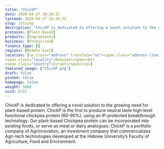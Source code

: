 ```yaml
---
title: "ChickP"
date: 2020-04-27 10:39:31
lastmod: 2020-04-27 10:39:31
slug: /chickp
description: "ChickP is dedicated to offering a novel solution to the growing need for plant-based protein. ChickP is the first to produce neutral taste high level functional chickpea protein (60-90%), using an IP-protected breakthrough technology. Our plant-based Chickpea protein can be incorporated into existing foods, or serve as meat or dairy analogues. ChickP is a portfolio company of Agrinnovation, an investment company that commercializes Agri-tech technologies developed at the Hebrew University’s Faculty of Agriculture, Food and Environment."
proteins: [Plant-Based]
products: [Ingredients]
business: [Production]
finance_type: []
regions: [Middle East]
location: [<p class="address" translate="no"><span class="address-line1">Bnei Moshe Street</span><br>
<span class="locality">Rehovot</span><br>
<span class="country">Israel</span></p>]
featured_image: ["ChickP.png"]
draft: false
pinned: false
homepage: false
weight: 5000
uuid: 6737
---
```

<p>ChickP is dedicated to offering a novel solution to the growing need for plant-based protein. ChickP is the first to produce neutral taste high level functional chickpea protein (60-90%), using an IP-protected breakthrough technology. Our plant-based Chickpea protein can be incorporated into existing foods, or serve as meat or dairy analogues. ChickP is a portfolio company of Agrinnovation, an investment company that commercializes Agri-tech technologies developed at the Hebrew University’s Faculty of Agriculture, Food and Environment.</p>
